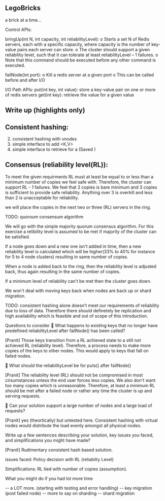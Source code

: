 LegoBricks 
----------

a brick at a time...


Control APIs:

 bringUp(int N, int capacity, int reliabilityLevel):
o Starts a set N of Redis servers, each with a specific capacity, where capacity is the
number of key-value pairs each server can store.
o The cluster should support a given reliability level, such that it can tolerate at least
reliabilityLevel – 1 failures.
o Note that this command should be executed before any other command is executed.

 failNode(int port):
o Kill a redis server at a given port
o This can be called before and after I/O

I/O Path APIs:
 put(int key, int value): store a key-value pair on one or more of redis servers
 get(int key): retrieve the value for a given value



Write up (highlights only)  
--------

Consistent hashing:
- 

2. consistent hashing with vnodes
3. simple interface to add <K,V>
4. simple interface to retrieve <V> for a <K> (Saved <K>)


Consensus (reliability level(RL)): 
--------------------------------

To meet the given requirments RL must at least be equal to or less than a minimum number of copies we feel safe with. Therefore, the cluster can support RL - 1 failures. We feel that 2 copies is bare minimum and 3 copies is sufficient to provide safe reliability. Anything over
3 is overkill and less than 2 is unacceptable for reliability. 

we will place the copies in the next two or three (RL) servers in the ring.

TODO: quoroum consensum algorithm 

We will go with the simple majority quorum consensus algorithm. For this exercise a relibility level is assumed to be met if 
majority of the cluster can be satisfied. 

If a node goes down and a new one isn't added in time, then a new reliability level is calculated which will be higher(33% to 40%
for instance for 5 to 4 node clusters) resulting in same number of copies. 

When a node is added  back to the ring, then the reliability level is adjusted back, thus again resulting in the same number of copies. 

If a minimum level of reliability can't be met then the cluster goes down. 

We won't deal with moving keys back when nodes are back up or shard migration.


TODO:
consistent hashing alone doesn’t meet our requirements of reliability due to loss of data. Therefore there should definetely be replication and high availability which is feasible and out of scope of this introduction.


Questions to consider
 What happens to existing keys that no longer have predefined reliabilityLevel after failNode()
has been called?

[Pranit] Those keys transition from a RL achieved state to a still not achieved RL (reliability level). Therefore,
a process needs to make more copies of the keys to other nodes. This would apply to keys that fall on failed nodes.



 What should the reliabilityLevel be for puts() after failNode()

[Pranit] The reliability level (RL) should not be compromised in most cirsumstances unless the end user forces less copies. 
We also don't want too many copies which is unreasonable. Therefore, at least a minimum RL should be met after a failed node
or rather any time the cluster is up and serving requests. 

 Can your solution support a large number of nodes and a large load of requests?

[Pranit] yes (theortically) but untested here. Consistent hashing with virtual nodes would distribute the load
evenly amongst all physical nodes.


Write up a few sentences describing your solution, key issues you faced, and simplifications you might have made? 

[Pranit] Rudimentary consistent hash based solution. 

issues faced: 
   Policy decision with RL (reliabilty Level)

Simplifications: 
   RL tied with number of copies (assumption). 
    

What you might do if you had lot more time 

   -- a LOT more. (starting with testing and error handling)
   -- key migration (post failed node)
   -- more to say on sharding
   -- shard migration 


